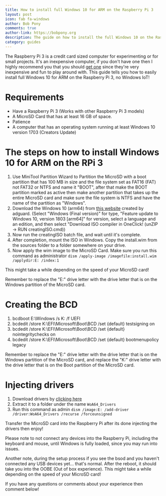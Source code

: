```yaml
---
title: How to install full Windows 10 for ARM on the Raspberry Pi 3
layout: post
icon: fab fa-windows
author: Bob Pony
comments: true
author-link: https://bobpony.org
description: The guide on how to install the full Windows 10 on the Raspberry Pi 3.
category: guides
---
```

The Raspberry Pi 3 is a credit card sized computer for experimenting or for small projects. It's an inexpensive computer, if you don't have one then I highly recommend you that you should [get one](https://www.amazon.com/CanaKit-Raspberry-Power-Supply-Listed/dp/B07BC6WH7V) since they're very inexpensive and fun to play around with. This guide tells you how to easily install full Windows 10 for ARM on the Raspberry Pi 3, no Windows IoT!

# Requirements
- Have a Raspberry Pi 3 (Works with other Raspberry Pi 3 models)
- A MicroSD Card that has at least 16 GB of space.
- Patience
- A computer that has an operating system running at least Windows 10 version 1703 (Creators Update)

# The steps on how to install Windows 10 for ARM on the RPi 3

1. Use MiniTool Partition Wizard to Partition the MicroSD with a boot partition that has 100 MB in size and the file system set as FAT16 (FAT) not FAT32 or NTFS and name it "BOOT", after that make the BOOT partition marked as active then make another partition that takes up the entire MicroSD card and make sure the file system is NTFS and have the name of the partition as "Windows".
2. Download the Windows 10 (arm64) from [this website](https://uup.rg-adguard.net/index.php) created by adguard.
(Select "Windows (Final version)" for type, "Feature update to Windows 10, version 1803 [arm64]" for version, select a language and an edition, and then select "Download ISO compiler in OneClick! (unZIP -> RUN creatingISO.cmd))
3. Now run the creatingISO batch file, and wait until it's complete.
4. After completion, mount the ISO in Windows. Copy the install.wim from the sources folder to a folder somewhere on your drive.
5. Now apply the wim image to the MicroSD Card. Make sure you run this command as administrator
```dism /apply-image /imagefile:install.wim /applydir:E: /index:1```

This might take a while depending on the speed of your MicroSD card!

Remember to replace the "E:" drive letter with the drive letter that is on the Windows partition of the MicroSD card.

# Creating the BCD
1. bcdboot E:\Windows /s K: /f UEFI
2. bcdedit /store K:\EFI\Microsoft\Boot\BCD /set {default} testsigning on
3. bcdedit /store K:\EFI\Microsoft\Boot\BCD /set {default} nointegritychecks on
4. bcdedit /store K:\EFI\Microsoft\Boot\BCD /set {default} bootmenupolicy legacy

Remember to replace the "E:" drive letter with the drive letter that is on the Windows partition of the MicroSD card, and replace the "K:" drive letter with the drive letter that is on the Boot partition of the MicroSD card.

# Injecting drivers
1. Download drivers by [clicking here](https://github.com/andreiw/RaspberryPiPkg/files/2110828/WoA64_Drivers.zip)
2. Extract it to a folder under the name ```WoA64_Drivers```
3. Run this command as admin ```dism /image:E: /add-driver /driver:WoA64_Drivers /recurse /forceunsigned```

Transfer the MicroSD card into the Raspberry Pi after its done injecting the drivers then enjoy!

Please note to not connect any devices into the Raspberry Pi, including the keyboard and mouse, until Windows is fully loaded, since you may run into issues.

Another note, during the setup process if you see the bsod and you haven't connected any USB devices yet... that's normal. After the reboot, it should take you into the OOBE (Out of box experience). This might take a while depending on the speed of your MicroSD card!

If you have any questions or comments about your experience then comment below!
